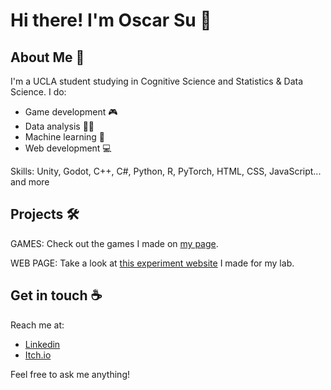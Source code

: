 # Hi there! I'm Oscar Su 👋 #
<!--
**DubiousDuck/DubiousDuck** is a ✨ _special_ ✨ repository because its `README.md` (this file) appears on your GitHub profile.

Here are some ideas to get you started:

- 🔭 I’m currently working on ...
- 🌱 I’m currently learning ...
- 👯 I’m looking to collaborate on ...
- 🤔 I’m looking for help with ...
- 💬 Ask me about ...
- 📫 How to reach me: ...
- 😄 Pronouns: ...
- ⚡ Fun fact: ...
-->

## About Me 🦆 ##

I'm a UCLA student studying in Cognitive Science and Statistics & Data Science. I do:
- Game development 🎮
- Data analysis 🧑‍💻
- Machine learning 🤖
- Web development 💻

Skills: Unity, Godot, C++, C#, Python, R, PyTorch, HTML, CSS, JavaScript... and more

## Projects 🛠️ ##

GAMES: Check out the games I made on [my page](https://dubiousduck.itch.io/).

WEB PAGE: Take a look at [this experiment website](dubiousduck.github.io/Ind-Dif-Visual-Impression/?id=1234) I made for my lab.

## Get in touch ☕️ ##

Reach me at:
- [Linkedin](https://www.linkedin.com/in/oscar-shang-hsuan-su/)
- [Itch.io](https://dubiousduck.itch.io/)

Feel free to ask me anything!
